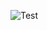 ![Test](https://github.com/GhostSanket14/GhostSanket14/assets/99405599/f26a9e0f-4658-4140-b3a7-f91fe2de1556)
